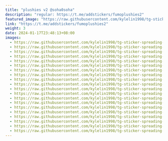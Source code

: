 ```yaml
---
title: "plushies v2 @soha0soha"
description: "regular: https://t.me/addstickers/fumoplushies2"
featured_image: "https://raw.githubusercontent.com/kylelin1998/tg-sticker-spreading-worldwide-images/main/img/a18fac52-0cf5-4ec0-a6a2-92f3249abe0e.jpg"
link: "https://t.me/addstickers/fumoplushies2"
weight: 3
date: 2024-01-17T23:48:13+08:00
images:
  - https://raw.githubusercontent.com/kylelin1998/tg-sticker-spreading-worldwide-images/main/img/a18fac52-0cf5-4ec0-a6a2-92f3249abe0e.jpg
  - https://raw.githubusercontent.com/kylelin1998/tg-sticker-spreading-worldwide-images/main/img/9f02a9e1-3418-4c32-b862-8b2a78124c84.jpg
  - https://raw.githubusercontent.com/kylelin1998/tg-sticker-spreading-worldwide-images/main/img/7bfa7364-2542-4b53-8426-672983e7a46d.jpg
  - https://raw.githubusercontent.com/kylelin1998/tg-sticker-spreading-worldwide-images/main/img/a7cf516b-284d-458c-b26f-446c975a8bc2.jpg
  - https://raw.githubusercontent.com/kylelin1998/tg-sticker-spreading-worldwide-images/main/img/2a438df5-1ead-477f-82da-a1babbfc2a37.jpg
  - https://raw.githubusercontent.com/kylelin1998/tg-sticker-spreading-worldwide-images/main/img/cc1f2e1b-6d5a-4b6b-a8ac-ea5b995aae9a.jpg
  - https://raw.githubusercontent.com/kylelin1998/tg-sticker-spreading-worldwide-images/main/img/95dec3de-1683-4d27-8ceb-c46449a3fce6.jpg
  - https://raw.githubusercontent.com/kylelin1998/tg-sticker-spreading-worldwide-images/main/img/b686d3ae-b41d-494e-8586-592b1d29dd53.jpg
  - https://raw.githubusercontent.com/kylelin1998/tg-sticker-spreading-worldwide-images/main/img/3e0fb577-533c-4bd9-9d81-e982a14f9475.jpg
  - https://raw.githubusercontent.com/kylelin1998/tg-sticker-spreading-worldwide-images/main/img/f211ec11-2dea-4b8d-873e-ffdaf159ca28.jpg
  - https://raw.githubusercontent.com/kylelin1998/tg-sticker-spreading-worldwide-images/main/img/cadee9db-1919-47b6-a80b-6b96bc49d6dd.jpg
  - https://raw.githubusercontent.com/kylelin1998/tg-sticker-spreading-worldwide-images/main/img/35afed63-b29f-4ed3-94cf-91cef22d1571.jpg
  - https://raw.githubusercontent.com/kylelin1998/tg-sticker-spreading-worldwide-images/main/img/0daaa4fb-c1fc-4594-a498-9a8f90583727.jpg
  - https://raw.githubusercontent.com/kylelin1998/tg-sticker-spreading-worldwide-images/main/img/2f30033b-4e00-4cee-8d27-e8eb240d5e33.jpg
  - https://raw.githubusercontent.com/kylelin1998/tg-sticker-spreading-worldwide-images/main/img/307de13e-6e4a-4ca9-abba-d4ef6fcad7cd.jpg
  - https://raw.githubusercontent.com/kylelin1998/tg-sticker-spreading-worldwide-images/main/img/ac06d6b9-be61-44ac-8c92-db116f5b59a6.jpg
  - https://raw.githubusercontent.com/kylelin1998/tg-sticker-spreading-worldwide-images/main/img/2147730c-9675-4acb-833e-c4bc0b3c7256.jpg
  - https://raw.githubusercontent.com/kylelin1998/tg-sticker-spreading-worldwide-images/main/img/52a508e8-76e2-4bbb-9037-ed725e7cc863.jpg
  - https://raw.githubusercontent.com/kylelin1998/tg-sticker-spreading-worldwide-images/main/img/09977e17-97f1-4714-85b3-49063ae1a6a4.jpg
  - https://raw.githubusercontent.com/kylelin1998/tg-sticker-spreading-worldwide-images/main/img/b862d0b0-194e-43dd-a213-e3a9b3cdda08.jpg
---
```

